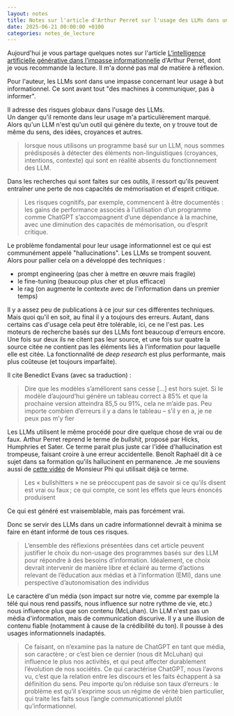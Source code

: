 ```yaml
---
layout: notes
title: Notes sur l'article d'Arthur Perret sur l'usage des LLMs dans un but informationnel
date: 2025-06-21 00:00:00 +0100
categories: notes_de_lecture
---
```

Aujourd'hui je vous partage quelques notes sur l'article [L’intelligence artificielle générative dans l’impasse informationnelle](https://www.arthurperret.fr/articles/2025-06-20-congres-sfsic-ia-impasse-informationnelle.html) d'Arthur Perret, dont je vous recommande la lecture. 
Il m'a donné pas mal de matière à réflexion. 

Pour l'auteur, les LLMs sont dans une impasse concernant leur usage à but informationnel. 
Ce sont avant tout "des machines à communiquer, pas à informer". 

Il adresse des risques globaux dans l'usage des LLMs.  
Un danger qu'il remonte dans leur usage m'a particulièrement marqué. 
Alors qu'un LLM n'est qu'un outil qui génère du texte, on y trouve tout de même du sens, des idées, croyances et autres. 

> lorsque nous utilisons un programme basé sur un LLM, nous sommes prédisposés à détecter des éléments non-linguistiques (croyances, intentions, contexte) qui sont en réalité absents du fonctionnement des LLM.

Dans les recherches qui sont faites sur ces outils, il ressort qu'ils peuvent entraîner une perte de nos capacités de mémorisation et d'esprit critique. 

> Les risques cognitifs, par exemple, commencent à être documentés : les gains de performance associés à l’utilisation d’un programme comme ChatGPT s’accompagnent d’une dépendance à la machine, avec une diminution des capacités de mémorisation, ou d’esprit critique. 

Le problème fondamental pour leur usage informationnel est ce qui est communément appelé "hallucinations". 
Les LLMs se trompent souvent. 
Alors pour pallier cela on a développé des techniques : 
* prompt engineering (pas cher à mettre en œuvre mais fragile)
* le fine-tuning (beaucoup plus cher et plus efficace)
* le rag (on augmente le contexte avec de l'information dans un premier temps)

Il y a assez peu de publications à ce jour sur ces différentes techniques. 
Mais quoi qu'il en soit, au final il y a toujours des erreurs. 
Autant, dans certains cas d'usage cela peut être tolérable, ici, ce ne l'est pas. 
Les moteurs de recherche basés sur des LLMs font beaucoup d'erreurs encore. 
Une fois sur deux ils ne citent pas leur source, et une fois sur quatre la source citée ne contient pas les éléments liés à l'information pour laquelle elle est citée. 
La fonctionnalité de _deep research_ est plus performante, mais plus coûteuse (et toujours imparfaite). 

Il cite Benedict Evans (avec sa traduction) : 

> Dire que les modèles s’améliorent sans cesse […] est hors sujet. Si le modèle d’aujourd’hui génère un tableau correct à 85% et que la prochaine version atteindra 85,5 ou 91%, cela ne m’aide pas. Peu importe combien d’erreurs il y a dans le tableau – s’il y en a, je ne peux pas m’y fier

Les LLMs utilisent le même procédé pour dire quelque chose de vrai ou de faux. 
Arthur Perret reprend le terme de _bullshit_, proposé par Hicks, Humphries et Sater. 
Ce terme parait plus juste car l'idée d'hallucination est trompeuse, faisant croire à une erreur accidentelle. 
Benoît Raphaël dit à ce sujet dans sa formation qu'ils hallucinent en permanence. 
Je me souviens aussi de [cette vidéo](https://www.youtube.com/watch?v=R2fjRbc9Sa0&pp=ygUVbW9uc2lldXIgcGhpIGJ1bGxzaGl0) de Monsieur Phi qui utilisait déjà ce terme. 

> Les « bullshitters » ne se préoccupent pas de savoir si ce qu’ils disent est vrai ou faux ; ce qui compte, ce sont les effets que leurs énoncés produisent

Ce qui est généré est vraisemblable, mais pas forcément vrai. 

Donc se servir des LLMs dans un cadre informationnel devrait à minima se faire en étant informé de tous ces risques. 

> L’ensemble des réflexions présentées dans cet article peuvent justifier le choix du non-usage des programmes basés sur des LLM pour répondre à des besoins d’information. Idéalement, ce choix devrait intervenir de manière libre et éclairé au terme d’actions relevant de l’éducation aux médias et à l’information (EMI), dans une perspective d’autonomisation des individus

Le caractère d'un média (son impact sur notre vie, comme par exemple la télé qui nous rend passifs, nous influence sur notre rythme de vie, etc.) nous influence plus que son contenu (McLuhan). 
Un LLM n'est pas un média d'information, mais de communication discurive. 
Il y a une illusion de contenu fiable (notamment à cause de la crédibilité du ton). 
Il pousse à des usages informationnels inadaptés. 

> Ce faisant, on n’examine pas la nature de ChatGPT en tant que média, son caractère ; or c’est bien ce dernier (nous dit McLuhan) qui influence le plus nos activités, et qui peut affecter durablement l’évolution de nos sociétés. Ce qui caractérise ChatGPT, nous l’avons vu, c’est que la relation entre les discours et les faits échappent à sa définition du sens. Peu importe qu’on réduise son taux d’erreurs : le problème est qu’il s’exprime sous un régime de vérité bien particulier, qui traite les faits sous l’angle communicationnel plutôt qu’informationnel.